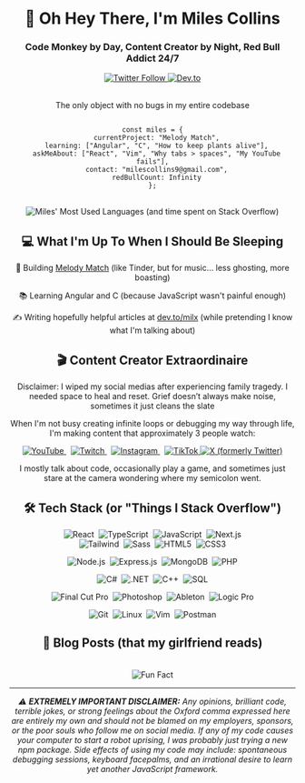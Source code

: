 <h1 align="center">👋 Oh Hey There, I'm Miles Collins</h1>
<h3 align="center">Code Monkey by Day, Content Creator by Night, Red Bull Addict 24/7</h3>

<div align="center">
  <a href="https://twitter.com/milxzy" target="blank">
    <img src="https://img.shields.io/twitter/follow/milxzy?logo=twitter&style=for-the-badge&color=0891b2&labelColor=1c1917" alt="Twitter Follow" />
  </a>
  <a href="https://dev.to/milx" target="blank">
    <img src="https://img.shields.io/badge/dev.to-0A0A0A?style=for-the-badge&logo=dev.to&logoColor=white" alt="Dev.to" />
  </a>
</div>

<br/>

<div align="center">
  

The only object with no bugs in my entire codebase

<pre>
<code>
const miles = {
  currentProject: "Melody Match",
  learning: ["Angular", "C", "How to keep plants alive"],
  askMeAbout: ["React", "Vim", "Why tabs > spaces", "My YouTube fails"],
  contact: "milescollins9@gmail.com",
  redBullCount: Infinity
};
</code>
</pre>

  
</div>

<div align="center">
  <img src="https://github-readme-stats.vercel.app/api/top-langs?username=milxzy&show_icons=true&theme=tokyonight&locale=en&layout=compact" alt="Miles' Most Used Languages (and time spent on Stack Overflow)" />
</div>

<h2 align="center">💻 What I'm Up To When I Should Be Sleeping</h2>
 
<div align="center">
  <p>🎵 Building <a href="https://github.com/milxzy/MelodyMatch">Melody Match</a> (like Tinder, but for music... less ghosting, more boasting)</p>
  <p>📚 Learning Angular and C (because JavaScript wasn't painful enough)</p>
  <p>✍️ Writing hopefully helpful articles at <a href="https://dev.to/milx">dev.to/milx</a> (while pretending I know what I'm talking about)</p>
</div>

<h2 align="center">🎬 Content Creator Extraordinaire</h2>

<div align="center">
  <p>Disclaimer: I wiped my social medias after experiencing family tragedy. I needed space to heal and reset. Grief doesn’t always make noise, sometimes it just cleans the slate </p>
  <p>When I'm not busy creating infinite loops or debugging my way through life, I'm making content that approximately 3 people watch:</p>

  <a href="https://www.youtube.com/@milxzy" target="_blank">
    <img src="https://img.shields.io/badge/YouTube-FF0000?style=for-the-badge&logo=youtube&logoColor=white" alt="YouTube" />
  </a>&nbsp;

  <a href="https://www.twitch.tv/milxzy" target="_blank">
    <img src="https://img.shields.io/badge/Twitch-9146FF?style=for-the-badge&logo=twitch&logoColor=white" alt="Twitch" />
  </a>&nbsp;

  <a href="https://www.instagram.com/twitchmilxzy" target="_blank">
    <img src="https://img.shields.io/badge/Instagram-E4405F?style=for-the-badge&logo=instagram&logoColor=white" alt="Instagram" />
  </a>&nbsp;

  <a href="https://www.tiktok.com/@.milxzy" target="_blank">
    <img src="https://img.shields.io/badge/TikTok-000000?style=for-the-badge&logo=tiktok&logoColor=white" alt="TikTok" />
  </a>
  <a href="https://x.com/milxzy" target="_blank">
  <img src="https://img.shields.io/badge/X-000000?style=for-the-badge&logo=x&logoColor=white" alt="X (formerly Twitter)" />
</a>


  <p>I mostly talk about code, occasionally play a game, and sometimes just stare at the camera wondering where my semicolon went.</p>
</div>

<h2 align="center">🛠️ Tech Stack (or "Things I Stack Overflow")</h2>

<div align="center">
  <!-- Frontend -->
  <img src="https://img.shields.io/badge/React-20232A?style=for-the-badge&logo=react&logoColor=61DAFB" alt="React" />&nbsp;
  <img src="https://img.shields.io/badge/TypeScript-007ACC?style=for-the-badge&logo=typescript&logoColor=white" alt="TypeScript" />&nbsp;
  <img src="https://img.shields.io/badge/JavaScript-F7DF1E?style=for-the-badge&logo=javascript&logoColor=black" alt="JavaScript" />&nbsp;
  <img src="https://img.shields.io/badge/Next.js-000000?style=for-the-badge&logo=nextdotjs&logoColor=white" alt="Next.js" />
  <br/>
  <img src="https://img.shields.io/badge/Tailwind_CSS-38B2AC?style=for-the-badge&logo=tailwind-css&logoColor=white" alt="Tailwind" />&nbsp;
  <img src="https://img.shields.io/badge/Sass-CC6699?style=for-the-badge&logo=sass&logoColor=white" alt="Sass" />&nbsp;
  <img src="https://img.shields.io/badge/HTML5-E34F26?style=for-the-badge&logo=html5&logoColor=white" alt="HTML5" />&nbsp;
  <img src="https://img.shields.io/badge/CSS3-1572B6?style=for-the-badge&logo=css3&logoColor=white" alt="CSS3" />
  <br/>
  
  <!-- Backend -->
  <img src="https://img.shields.io/badge/Node.js-43853D?style=for-the-badge&logo=node.js&logoColor=white" alt="Node.js" />&nbsp;
  <img src="https://img.shields.io/badge/Express.js-000000?style=for-the-badge&logo=express&logoColor=white" alt="Express.js" />&nbsp;
  <img src="https://img.shields.io/badge/MongoDB-4EA94B?style=for-the-badge&logo=mongodb&logoColor=white" alt="MongoDB" />&nbsp;
  <img src="https://img.shields.io/badge/PHP-777BB4?style=for-the-badge&logo=php&logoColor=white" alt="PHP" />
  <br/>
  
  <!-- Languages & Frameworks -->
  <img src="https://img.shields.io/badge/C%23-239120?style=for-the-badge&logo=csharp&logoColor=white" alt="C#" />&nbsp;
  <img src="https://img.shields.io/badge/.NET-5C2D91?style=for-the-badge&logo=dotnet&logoColor=white" alt=".NET" />&nbsp;
  <img src="https://img.shields.io/badge/C++-00599C?style=for-the-badge&logo=cplusplus&logoColor=white" alt="C++" />&nbsp;
  <img src="https://img.shields.io/badge/SQL-4479A1?style=for-the-badge&logo=mysql&logoColor=white" alt="SQL" />
  <br/>
  
  <!-- Creative Tools -->
  <img src="https://img.shields.io/badge/Final_Cut_Pro-000000?style=for-the-badge&logo=apple&logoColor=white" alt="Final Cut Pro" />&nbsp;
  <img src="https://img.shields.io/badge/Photoshop-31A8FF?style=for-the-badge&logo=adobe%20photoshop&logoColor=white" alt="Photoshop" />&nbsp;
  <img src="https://img.shields.io/badge/Ableton-000000?style=for-the-badge&logo=ableton-live&logoColor=white" alt="Ableton" />&nbsp;
  <img src="https://img.shields.io/badge/Logic_Pro-000000?style=for-the-badge&logo=apple&logoColor=white" alt="Logic Pro" />
  <br/>
  
  <!-- Tools -->
  <img src="https://img.shields.io/badge/GIT-E44C30?style=for-the-badge&logo=git&logoColor=white" alt="Git" />&nbsp;
  <img src="https://img.shields.io/badge/Linux-FCC624?style=for-the-badge&logo=linux&logoColor=black" alt="Linux" />&nbsp;
  <img src="https://img.shields.io/badge/Vim-019733?style=for-the-badge&logo=vim&logoColor=white" alt="Vim" />&nbsp;
  <img src="https://img.shields.io/badge/Postman-FF6C37?style=for-the-badge&logo=postman&logoColor=white" alt="Postman" />
</div>

<h2 align="center">📝 Blog Posts (that my girlfriend reads)</h2>
<!-- BLOG-POST-LIST:START -->
<!-- BLOG-POST-LIST:END -->

<br/>

<div align="center">
  <img src="https://img.shields.io/badge/%F0%9F%98%89%20Fun%20Fact-I%20prefer%20Vim%20because%20I%20could%20never%20figure%20out%20how%20to%20exit%20Emacs-blue?style=for-the-badge" alt="Fun Fact" />
</div>

<hr style="height:2px;border-width:0;color:gray;background-color:gray">

<div align="center">
  <p><i>⚠️ <b>EXTREMELY IMPORTANT DISCLAIMER:</b> Any opinions, brilliant code, terrible jokes, or strong feelings about the Oxford comma expressed here are entirely my own and should not be blamed on my employers, sponsors, or the poor souls who follow me on social media. If any of my code causes your computer to start a robot uprising, I was probably just trying a new npm package. Side effects of using my code may include: spontaneous debugging sessions, keyboard facepalms, and an irrational desire to learn yet another JavaScript framework.</i></p>
</div>
